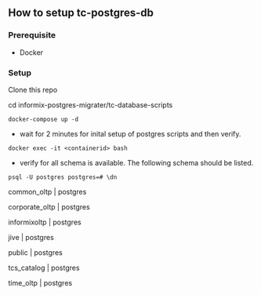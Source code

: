## How to setup tc-postgres-db

### Prerequisite 
- Docker

### Setup
Clone this repo

cd informix-postgres-migrater/tc-database-scripts

`docker-compose up -d`

- wait for 2 minutes for inital setup of postgres scripts and then verify.

`docker exec -it <containerid> bash`
- verify for all schema is available. The following schema should be listed.

`psql -U postgres
 postgres=# \dn`
 
 common_oltp    | postgres
 
 corporate_oltp | postgres
 
 informixoltp   | postgres
 
 jive           | postgres
 
 public         | postgres
 
 tcs_catalog    | postgres
 
 time_oltp      | postgres

